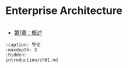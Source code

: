# Enterprise Architecture

```{rubric} 导论
```

* [第1章：概述](introduction/ch01.md)

```{toctree}
:caption: 导论
:maxdepth: 2
:hidden:
introduction/ch01.md
```

```{rubric} 简史
```